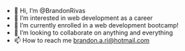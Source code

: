 - 👋 Hi, I’m @BrandonRivas
- 👀 I’m interested in web development as a career
- 🌱 I’m currently enrolled in a web development bootcamp! 
- 💞️ I’m looking to collaborate on anything and everything
- 📫 How to reach me brandon.a.ri@hotmail.com

<!---
BrandonRivas/BrandonRivas is a ✨ special ✨ repository because its `README.md` (this file) appears on your GitHub profile.
You can click the Preview link to take a look at your changes.
--->
